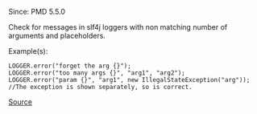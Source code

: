 Since: PMD 5.5.0

Check for messages in slf4j loggers with non matching number of arguments and placeholders.

Example(s):
```
LOGGER.error("forget the arg {}");
LOGGER.error("too many args {}", "arg1", "arg2");
LOGGER.error("param {}", "arg1", new IllegalStateException("arg")); //The exception is shown separately, so is correct.
```

[Source](https://pmd.github.io/pmd-5.6.1/pmd-java/rules/java/logging-java.html#InvalidSlf4jMessageFormat)
